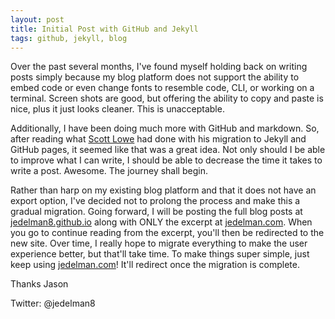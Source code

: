 ```yaml
---
layout: post
title: Initial Post with GitHub and Jekyll
tags: github, jekyll, blog
---
```

Over the past several months, I've found myself holding back on writing posts simply because my blog platform does not support the ability to embed code or even change fonts to resemble code, CLI, or working on a terminal.  Screen shots are good, but offering the ability to copy and paste is nice, plus it just looks cleaner.  This is unacceptable.

Additionally, I have been doing much more with GitHub and markdown.  So, after reading what [Scott Lowe](http://blog.scottlowe.org/2014/12/18/blog-migration-in-the-works/) had done with his migration to Jekyll and GitHub pages, it seemed like that was a great idea. Not only should I be able to improve what I can write, I should be able to decrease the time it takes to write a post.  Awesome.  The journey shall begin.

Rather than harp on my existing blog platform and that it does not have an export option, I've decided not to prolong the process and make this a gradual migration.  Going forward, I will be posting the full blog posts at [jedelman8.github.io](http://jedelman8.github.io) along with ONLY the excerpt at [jedelman.com](http://jedelman.com).  When you go to continue reading from the excerpt, you'll then be redirected to the new site.  Over time, I really hope to migrate everything to make the user experience better, but that'll take time. To make things super simple, just keep using [jedelman.com](http://jedelman.com)!  It'll redirect once the migration is complete.

Thanks
Jason

Twitter: @jedelman8
